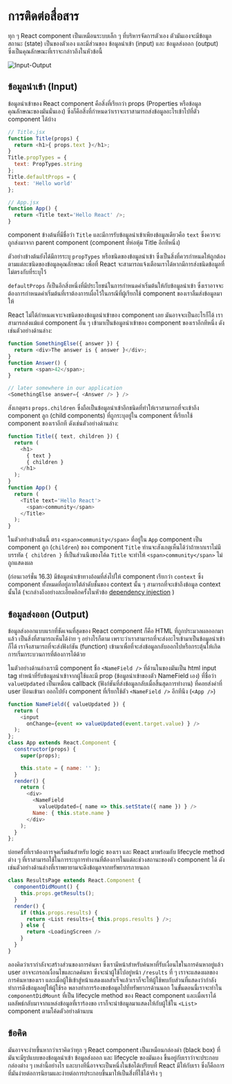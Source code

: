 # การติดต่อสื่อสาร

ทุก ๆ React component เป็นเหมือนระบบเล็ก ๆ ที่บริหารจัดการตัวเอง ตัวมันเองจะมีข้อมูลสถานะ (state) เป็นของตัวเอง และมีส่วนของ ข้อมูลนำเข้า (input) และ ข้อมูลส่งออก (output) ซึ่งเป็นคุณลักษณะที่เราจะกล่าวถึงในหัวข้อนี้

![Input-Output](./communication.jpg)

## ข้อมูลนำเข้า (Input)

ข้อมูลนำเข้าของ React component คือสิ่งที่เรียกว่า props (Properties หรือข้อมูลคุณลักษณะของมันนั่นเอง) ซึ่งก็คือสิ่งที่กำหนดว่าเราจะเราสามารถส่งข้อมูลอะไรเข้าไปที่ตัว component ได้บ้าง

```js
// Title.jsx
function Title(props) {
  return <h1>{ props.text }</h1>;
}
Title.propTypes = {
  text: PropTypes.string
};
Title.defaultProps = {
  text: 'Hello world'
};

// App.jsx
function App() {
  return <Title text='Hello React' />;
}
```

component ข้างต้นที่มีชื่อว่า `Title` และมีการรับข้อมูลนำเข้าเพียงข้อมูลเดียวคือ `text` ซึ่งควรจะถูกส่งมาจาก parent component (component ที่ห่อหุ้ม Title อีกทีหนึ่ง)

ตัวอย่างข้างต้นยังได้มีการระบุ `propTypes` หรือชนิดของข้อมูลนำเข้า ซึ่งเป็นสิ่งที่ควรกำหนดให้ถูกต้องตามแต่ละชนิดของข้อมูลคุณลักษณะ เพื่อที่ React จะสามารถแจ้งเตือนเราได้หากมีการส่งชนิดข้อมูลที่ไม่ตรงกับที่ระบุไว้

`defaultProps` ก็เป็นอีกสิ่งหนึ่งที่มีประโยชน์ในการกำหนดค่าเริ่มต้นให้กับข้อมูลนำเข้า ซึ่งเราอาจจะต้องการกำหนดค่าเริ่มต้นที่เราต้องการเผื่อไว้ในกรณีที่ผู้เรียกใช้ component ของเราลืมส่งข้อมูลมาให้

React ไม่ได้กำหนดเจาะจงชนิดของข้อมูลนำเข้าของ component เลย มันอาจจะเป็นอะไรก็ได้ เราสามารถส่งแม้แต่ component อื่น ๆ เข้ามาเป็นข้อมูลนำเข้าของ component ของเราอีกทีหนึ่ง ดังเช่นตัวอย่างด้านล่าง:

```js
function SomethingElse({ answer }) {
  return <div>The answer is { answer }</div>;
}
function Answer() {
  return <span>42</span>;
}

// later somewhere in our application
<SomethingElse answer={ <Answer /> } />
```

สังเกตุตรง `props.children` ซึ่งถือเป็นข้อมูลนำเข้าอีกชนิดที่ทำให้เราสามารถที่จะเข้าถึง component ลูก (child components) ที่ถูกระบุอยู่ใน component ที่เรียกใช้ component ของเราอีกที 
ดังเช่นตัวอย่างด้านล่าง:

```js
function Title({ text, children }) {
  return (
    <h1>
      { text }
      { children }
    </h1>
  );
}
function App() {
  return (
    <Title text='Hello React'>
      <span>community</span>
    </Title>
  );
}
```

ในตัวอย่างข้างต้นนี้ ตรง `<span>community</span>` ที่อยู่ใน `App` component เป็น component ลูก (`children`) ของ component `Title` ท่านจะสังเกตุเห็นได้ว่าถ้าหากเราไม่มีบรรทัด `{ children }` ที่เป็นส่วนนึงของโค้ด `Title` จะทำให้ `<span>community</span>` ไม่ถูกแสดงผล

(ก่อนเวอร์ชั่น 16.3) มีข้อมูลนำเข้าทางอ้อมที่ส่งไปให้ component เรียกว่า `context` ซึ่ง component ทั้งหมดที่อยู่ภายใต้ลำดับชั้นของ context นั้น ๆ สามารถที่จะเข้าถึงข้อมูล context นั้นได้ (จะกล่างถึงอย่างละเอียดอีกครั้งในหัวข้อ [dependency injection](../chapter-10/README.md) ) 

## ข้อมูลส่งออก (Output)

ข้อมูลส่งออกแบบแรกที่ชัดเจนที่สุดของ React component ก็คือ HTML ที่ถูกประมวลผลออกมาแล้ว เป็นสิ่งที่สามารถเห็นได้ง่าย ๆ อย่างไรก็ตาม เพราะว่าเราสามารถที่จะส่งอะไรเข้ามาเป็นข้อมูลนำเข้าก็ได้ เราจึงสามารถที่จะส่งฟังก์ชัน (function) เข้ามาเพื่อที่จะส่งข้อมูลกลับออกไปหรือกระตุ้นให้เกิดการเริ่มกระบวนการที่ต้องการได้ด้วย

ในตัวอย่างด้านล่างเรามี component ชื่อ `<NameField />` ที่ด้านในของมันเป็น html input tag ทำหน้าที่รับข้อมูลนำเข้าจากผู้ใช้และมี prop (ข้อมูลนำเข้าของตัว NameField เอง) ที่ชื่อว่า `valueUpdated` เป็นเหมือน callback (ฟังก์ชันที่ส่งข้อมูลกลับเมื่อสิ้นสุดการทำงาน) ที่คอยส่งค่าที่ user ป้อนเข้ามา ออกไปยัง component ที่เรียกใช้ตัว `<NameField />` อีกทีนึง (`<App />`)

<span class="new-page"></span>

```js
function NameField({ valueUpdated }) {
  return (
    <input
      onChange={event => valueUpdated(event.target.value) } />
  );
};
class App extends React.Component {
  constructor(props) {
    super(props);

    this.state = { name: '' };
  }
  render() {
    return (
      <div>
        <NameField
          valueUpdated={ name => this.setState({ name }) } />
        Name: { this.state.name }
      </div>
    );
  }
};
```

บ่อยครั้งที่เราต้องการจุดเริ่มต้นสำหรับ logic ของเรา และ React มาพร้อมกับ lifecycle method ต่าง ๆ ที่เราสามารถใช้ในการระบุการทำงานที่ต้องการในแต่ละช่วงสถานะของตัว component ได้ ดังเช่นตัวอย่างด้านล่างที่เราพยายามจะดึงข้อมูลจากทรัพยากรภายนอก

```js
class ResultsPage extends React.Component {
  componentDidMount() {
    this.props.getResults();
  }
  render() {
    if (this.props.results) {
      return <List results={ this.props.results } />;
    } else {
      return <LoadingScreen />
    }
  }
}
```

ลองคิดว่าเรากำลังจะสร้างส่วนของการค้นหา ซึ่งเรามีหน้าสำหรับค้นหาที่รับเงื่อนไขในการค้นหาอยู่แล้ว user อาจจะกรอกเงื่อนไขและกดค้นหา ซึ่งจะนำผู้ใช้ไปอยู่หน้า `/results` ที่ ๆ เราจะแสดงผลของการค้นหาของเรา และเมื่อผู้ใช้เข้าสู่หน้าแสดงผลสำเร็จแล้วเราก็จะให้ผู้ใช้พบกับส่วนที่แสดงว่ากำลังทำการดึงข้อมูลอยู่ให้ผู้ใช้รอ พลางทำการร้องขอข้อมูลไปที่ทรัพยากรด้านนอก ในขั้นตอนนี้เราจะทำใน `componentDidMount` ที่เป็น lifecycle method ของ React component และเมื่อเราได้ผลลัพธ์กลับมาจากแหล่งข้อมูลที่เราร้องขอ เราก็จะนำข้อมูลมาแสดงให้กับผู้ใช้ใน `<List>` component ตามโค้ดตัวอย่างด้านบน

## ข้อคิด

มันอาจจะง่ายขึ้นหากว่าเราคิดว่าทุก ๆ React component เป็นเหมือนกล่องดำ (black box) ที่มันจะมีรูปแบบของข้อมูลนำเข้า ข้อมูลส่งออก และ lifecycle ของมันเอง ขึ้นอยู่กับเราว่าจะประกอบกล่องต่าง ๆ เหล่านี้อย่างไร และบางทีนี่อาจจะเป็นหนึ่งในข้อได้เปรียบที่ React มีให้กับเรา ซึ่งก็คือการที่มันง่ายต่อการนิยามและง่ายต่อการประกอบขึ้นมาให้เป็นสิ่่งที่ใช้ได้จริง ๆ
